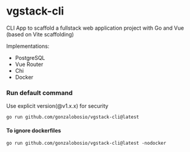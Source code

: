 # vgstack-cli
CLI App to scaffold a fullstack web application project with Go and Vue (based on Vite scaffolding)

Implementations:

- PostgreSQL
- Vue Router
- Chi
- Docker

### Run default command
Use explicit version(@v1.x.x) for security
```
go run github.com/gonzalobosio/vgstack-cli@latest
```
#### To ignore dockerfiles
```
go run github.com/gonzalobosio/vgstack-cli@latest -nodocker
```